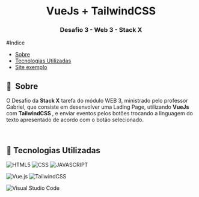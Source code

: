 <h1 align="center">VueJs + TailwindCSS</h1>
<h3 align="center">Desafio 3 - Web 3 - Stack X</h3>


  
</p>
#Indice

- [Sobre](#-sobre)
- [Tecnologias Utilizadas](#-tecnologias-utilizadas)
- [Site exemplo](https://desafio-web3-vue.vercel.app/)

## 🔖&nbsp; Sobre


O Desafio da <strong>Stack X</strong>  tarefa do módulo WEB 3, ministrado pelo professor Gabriel, que consiste em desenvolver uma Lading Page, utilizando <strong>VueJs </strong> com <strong> TailwindCSS </strong>, e enviar eventos pelos botões trocando a linguagem do texto apresentado de acordo com o botão selecionado.


<br>

## 🚀 Tecnologias Utilizadas

![HTML5](https://img.shields.io/badge/HTML5-E34F26?style=for-the-badge&logo=html5&logoColor=white) ![CSS](https://img.shields.io/badge/CSS3-1572B6?style=for-the-badge&logo=css3&logoColor=white) ![JAVASCRIPT](https://img.shields.io/badge/JavaScript-F7DF1E?style=for-the-badge&logo=javascript&logoColor=black) 

![Vue.js](https://img.shields.io/badge/vuejs-%2335495e.svg?style=for-the-badge&logo=vuedotjs&logoColor=%234FC08D)  ![TailwindCSS](https://img.shields.io/badge/tailwindcss-%2338B2AC.svg?style=for-the-badge&logo=tailwind-css&logoColor=white)

![Visual Studio Code](https://img.shields.io/badge/Visual_Studio-5C2D91?style=for-the-badge&logo=visual%20studio&logoColor=white)



<br>




